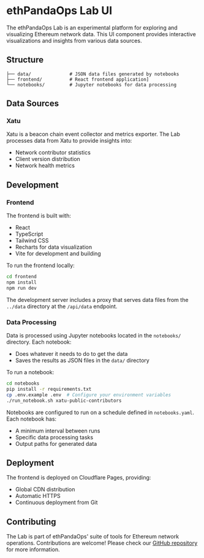 # ethPandaOps Lab UI

The ethPandaOps Lab is an experimental platform for exploring and visualizing Ethereum network data. This UI component provides interactive visualizations and insights from various data sources.

## Structure

```
├── data/              # JSON data files generated by notebooks
├── frontend/          # React frontend application]
└── notebooks/         # Jupyter notebooks for data processing
```

## Data Sources

### Xatu

Xatu is a beacon chain event collector and metrics exporter. The Lab processes data from Xatu to provide insights into:
- Network contributor statistics
- Client version distribution
- Network health metrics

## Development

### Frontend

The frontend is built with:
- React
- TypeScript
- Tailwind CSS
- Recharts for data visualization
- Vite for development and building

To run the frontend locally:

```bash
cd frontend
npm install
npm run dev
```

The development server includes a proxy that serves data files from the `../data` directory at the `/api/data` endpoint.

### Data Processing

Data is processed using Jupyter notebooks located in the `notebooks/` directory. Each notebook:
- Does whatever it needs to do to get the data
- Saves the results as JSON files in the `data/` directory

To run a notebook:

```bash
cd notebooks
pip install -r requirements.txt
cp .env.example .env  # Configure your environment variables
./run_notebook.sh xatu-public-contributors
```

Notebooks are configured to run on a schedule defined in `notebooks.yaml`. Each notebook has:
- A minimum interval between runs
- Specific data processing tasks
- Output paths for generated data

## Deployment

The frontend is deployed on Cloudflare Pages, providing:
- Global CDN distribution
- Automatic HTTPS
- Continuous deployment from Git

## Contributing

The Lab is part of ethPandaOps' suite of tools for Ethereum network operations. Contributions are welcome! Please check our [GitHub repository](https://github.com/ethpandaops) for more information. 